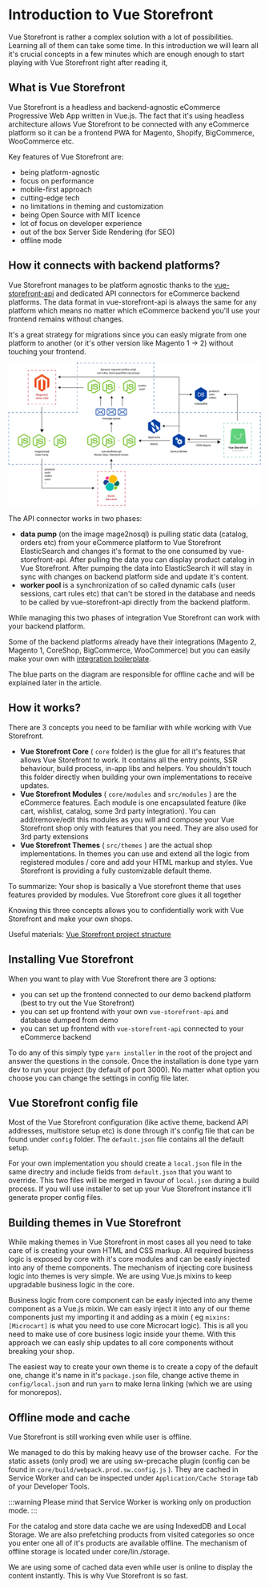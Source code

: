 # Introduction to Vue Storefront
Vue Storefront is rather a complex solution with a lot of possibilities. Learning all of them can take some time. In this introduction we will learn all it's crucial concepts in a few minutes which are enough enough to start playing with Vue Storefront right after reading it,

## What is Vue Storefront
Vue Storefront is a headless and backend-agnostic eCommerce Progressive Web App written in Vue.js. The fact that it's using headless architecture allows Vue Storefront to be connected with any eCommerce platform so it can be a frontend PWA for Magento, Shopify, BigCommerce, WooCommerce etc.

Key features of Vue Storefront are:
- being platform-agnostic
- focus on performance
- mobile-first approach
- cutting-edge tech
- no limitations in theming and customization
- being Open Source with MIT licence
- lot of focus on developer experience
- out of the box Server Side Rendering (for SEO)
- offline mode

## How it connects with backend platforms?
Vue Storefront manages to be platform agnostic thanks to the [vue-storefront-api](https://github.com/DivanteLtd/vue-storefront-api) and dedicated API connectors for eCommerce backend platforms. The data format in vue-storefront-api is always the same for any platform which means no matter which eCommerce backend you'll use your frontend remains without changes.

It's a great strategy for migrations since you can easly migrate from one platform to another (or it's other version like Magento 1 -> 2) without touching your frontend.

![Architecture diagram](https://raw.githubusercontent.com/DivanteLtd/vue-storefront/master/docs/.vuepress/public/GitHub-Architecture-VS.png)

The API connector works in two phases:
- **data pump** (on the image mage2nosql) is pulling static data (catalog, orders etc) from your eCommerce platform to Vue Storefront ElasticSearch and changes it's format to the one consumed by vue-storefront-api. After pulling the data you can display product catalog in Vue Storefront. After pumping the data into ElasticSearch it will stay in sync with changes on backend platform side and update it's content.
- **worker pool** is a synchronization of so called dynamic calls (user sessions, cart rules etc) that can't be stored in the database and needs to be called by vue-storefront-api directly from the backend platform.

While managing this two phases of integration Vue Storefront can work with your backend platform. 

Some of the backend platforms already have their integrations (Magento 2, Magento 1, CoreShop, BigCommerce, WooCommerce) but you can easily make your own with [integration boilerplate](https://github.com/DivanteLtd/bigcommerce2vuestorefront
).

The blue parts on the diagram are responsible for offline cache and will be explained later in the article.

## How it works?

There are 3 concepts you need to be familiar with while working with Vue Storefront.
- **Vue Storefront Core** ( `core` folder) is the glue for all it's features that allows Vue Storefront to work. It contains all the entry points, SSR behaviour, build process, in-app libs and helpers. You shouldn't touch this folder directly when building your own implementations to receive updates.
- **Vue Storefront Modules** ( `core/modules` and `src/modules` ) are the eCommerce features. Each module is one encapsulated feature (like cart, wishlist, catalog, some 3rd party integration). You can add/remove/edit this modules as you will and compose your Vue Storefront shop only with features that you need. They are also used for 3rd party extensions
- **Vue Storefront Themes** ( `src/themes` ) are the actual shop implementations. In themes you can use and extend all the logic from registered modules / core and add your HTML markup and styles. Vue Storefront is providing a fully customizable default theme.

To summarize: Your shop is basically a Vue storefront theme that uses features provided by modules. Vue Storefront core glues it all together

Knowing this three concepts allows you to confidentially work with Vue Storefront and make your own shops.

Useful materials: [Vue Storefront project structure](https://docs.vuestorefront.io/guide/basics/project-structure.html)

## Installing Vue Storefront
When you want to play with Vue Storefront there are 3 options:
- you can set up the frontend connected to our demo backend platform (best to try out the Vue Storefront)
- you can set up frontend with your own `vue-storefront-api` and database dumped from demo
- you can set up frontend with `vue-storefront-api` connected to your eCommerce backend

To do any of this simply type `yarn installer` in the root of the project and answer the questions in the console. Once the installation is done type yarn dev to run your project (by default of port 3000). No matter what option you choose you can change the settings in config file later.

## Vue Storefront config file
Most of the Vue Storefront configuration (like active theme, backend API addresses, multistore setup etc) is done through it's config file that can be found under `config` folder. The `default.json` file contains all the default setup. 

For your own implementation you should create a `local.json` file in the same directry and include fields from `default.json` that you want to override. This two files will be merged in favour of `local.json` during a build process. If you will use installer to set up your Vue Storefront instance it'll generate proper config files.

## Building themes in Vue Storefront

While making themes in Vue Storefront in most cases all you need to take care of is creating your own HTML and CSS markup. All required business logic is exposed by core with it's core modules and can be easly injected into any of theme components.
The mechanism of injecting core business logic into themes is very simple. We are using Vue.js mixins to keep upgradable business logic in the core. 

Business logic from core component can be easly injected into any theme component as a Vue.js mixin. We can easly inject it into any of our theme components just my importing it and adding as a mixin ( eg `mixins: [Microcart]` is what you need to use core Microcart logic). This is all you need to make use of core business logic inside your theme. With this approach we can easly ship updates to all core components without breaking your shop.

The easiest way to create your own theme is to create a copy of the default one, change it's name in it's `package.json` file, change active theme in `config/local.jso`n and run `yarn` to make lerna linking (which we are using for monorepos).

## Offline mode and cache

Vue Storefront is still working even while user is offline. 

We managed to do this by making heavy use of the browser cache. 
For the static assets (only prod) we are using sw-precache plugin (config can be found in `core/build/webpack.prod.sw.config.js` ). They are cached in Service Worker and can be inspected under `Application/Cache Storage` tab of your Developer Tools.

:::warning
Please mind that Service Worker is working only on production mode. 
:::

For the catalog and store data cache we are using IndexedDB and Local Storage. We are also prefetching products from visited categories so once you enter one all of it's products are available offline. The mechanism of offline storage is located under core/lin./storage.

We are using some of cached data even while user is online to display the content instantly. This is why Vue Storefront is so fast.

